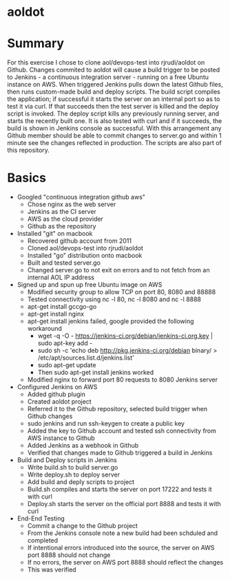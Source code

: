 # aoldot

# Summary #
For this exercise I chose to clone aol/devops-test into rjrudi/aoldot on Github. Changes commited to aoldot will cause a build trigger to be posted to Jenkins - a continuous integration server - running on a free Ubuntu instance on AWS. When triggered Jenkins pulls down the latest Github files, then runs custom-made build and deploy scripts. The build script compiles the application; if successful it starts the server on an internal port so as to test it via curl. If that succeeds then the test server is killed and the deploy script is invoked. The deploy script kills any previously running server, and starts the recently built one. It is also tested with curl and if it succeeds, the build is shown in Jenkins console as successful. With this arrangement any Github member should be able to commit changes to server.go and within 1 minute see the changes reflected in production. The scripts are also part of this repository.
# Basics #
* Googled "continuous integration github aws"
   * Chose nginx as the web server
   * Jenkins as the CI server
   * AWS as the cloud provider
   * Github as the repository
* Installed "git" on macbook
   * Recovered github account from 2011
   * Cloned aol/devops-test into rjrudi/aoldot
   * Installed "go" distribution onto macbook
   * Built and tested server.go
   * Changed server.go to not exit on errors and to not fetch from an internal AOL IP address
* Signed up and spun up free Ubuntu image on AWS
   * Modified security group to allow TCP on port 80, 8080 and 88888
   * Tested connectivity using nc -l 80, nc -l 8080 and nc -l 8888
   * apt-get install gccgo-go
   * apt-get install nginx
   * apt-get install jenkins failed, google provided the following workaround
      * wget -q -O - https://jenkins-ci.org/debian/jenkins-ci.org.key | sudo apt-key add -
      * sudo sh -c 'echo deb http://pkg.jenkins-ci.org/debian binary/ > /etc/apt/sources.list.d/jenkins.list'
      * sudo apt-get update
      * Then sudo apt-get install jenkins worked
   * Modified nginx to forward port 80 requests to 8080 Jenkins server
* Configured Jenkins on AWS
   * Added github plugin
   * Created aoldot project
   * Referred it to the Github repository, selected build trigger when Github changes
   * sudo jenkins and run ssh-keygen to create a public key
   * Added the key to Github account and tested ssh connectivity from AWS instance to Github
   * Added Jenkins as a webhook in Github
   * Verified that changes made to Github triggered a build in Jenkins
* Build and Deploy scripts in Jenkins
   * Write build.sh to build server.go
   * Write deploy.sh to deploy server 
   * Add build and deply scripts to project
   * Build.sh compiles and starts the server on port 17222 and tests it with curl
   * Deploy.sh starts the server on the official port 8888 and tests it with curl
* End-End Testing
  * Commit a change to the Github project
  * From the Jenkins console note a new build had been schduled and completed
  * If intentional errors introduced into the source, the server on AWS port 8888 should not change
  * If no errors, the server on AWS port 8888 should reflect the changes
  * This was verified
